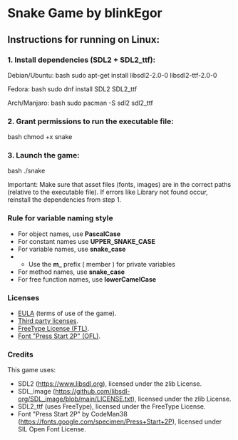# Snake Game by blinkEgor

## Instructions for running on Linux:

### 1. Install dependencies (SDL2 + SDL2_ttf):
Debian/Ubuntu:
bash
    sudo apt-get install libsdl2-2.0-0 libsdl2-ttf-2.0-0  

Fedora:
bash
    sudo dnf install SDL2 SDL2_ttf  

Arch/Manjaro:
bash
    sudo pacman -S sdl2 sdl2_ttf  

### 2. Grant permissions to run the executable file:
bash
    chmod +x snake  

### 3. Launch the game:
bash
    ./snake  

Important:
    Make sure that asset files (fonts, images) are in the correct paths (relative to the executable file).
    If errors like Library not found occur, reinstall the dependencies from step 1.

### Rule for variable naming style

- For object names, use **PascalCase**
- For constant names use **UPPER_SNAKE_CASE**
- For variable names, use **snake_case**
- - Use the **m_** prefix ( member ) for private variables
- For method names, use **snake_case**
- For free function names, use **lowerCamelCase**

### Licenses
- [EULA](EULA.txt) (terms of use of the game).  
- [Third party licenses](LICENSES.txt).  
- [FreeType License (FTL)](FTL.TXT).  
- [Font "Press Start 2P" (OFL)](OFL.txt).  

### Credits

This game uses:
- SDL2 (https://www.libsdl.org), licensed under the zlib License.
- SDL_image (https://github.com/libsdl-org/SDL_image/blob/main/LICENSE.txt), licensed under the zlib License.
- SDL2_ttf (uses FreeType), licensed under the FreeType License.
- Font "Press Start 2P" by CodeMan38 (https://fonts.google.com/specimen/Press+Start+2P), licensed under SIL Open Font License.